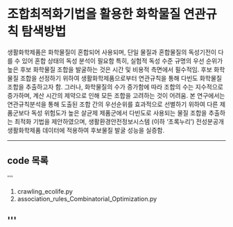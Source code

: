 # 조합최적화기법을 활용한 화학물질 연관규칙 탐색방법

생활화학제품은 화학물질이 혼합되어 사용되며, 단일 물질과 혼합물질의 독성기전이 다를 수 있어 혼합 상태의 독성 분석이 필요함 특히, 실험적 독성 수준 규명의 우선 순위가 높은 후보 화학물질 조합을 발굴하는 것은 시간 및 비용적 측면에서 필수적임.
후보 화학물질 조합을 선정하기 위하여 생활화학제품으로부터 연관규칙을 통해 다빈도 화학물질 조합을 추출하고자 함. 그러나, 화학물질의 수가 증가함에 따라 조합의 수는 지수적으로 증가하며, 계산 시간의 제약으로 인해 모든 조합을 고려하는 것이 어려움.
본 연구에서는 연관규칙분석을 통해 도출된 조합 간의 우선순위를 효과적으로 선별하기 위하여 다른 제품군보다 독성 위험도가 높은 살균제 제품군에서 다빈도로 사용되는 물질 조합을 추출하는 최적화 기법을 제안하였으며, 생활환경안전정보시스템 (이하 ‘초록누리’) 전성분공개 생활화학제품 데이터에 적용하여 후보물질 발굴 성능을 실증함.



------------------------------
## code 목록
'''

1. crawling_ecolife.py
2. association_rules_Combinatorial_Optimization.py

'''
------------------------------
